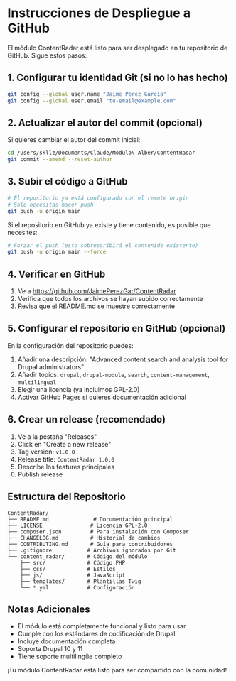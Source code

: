 # Instrucciones de Despliegue a GitHub

El módulo ContentRadar está listo para ser desplegado en tu repositorio de GitHub. Sigue estos pasos:

## 1. Configurar tu identidad Git (si no lo has hecho)

```bash
git config --global user.name "Jaime Pérez García"
git config --global user.email "tu-email@example.com"
```

## 2. Actualizar el autor del commit (opcional)

Si quieres cambiar el autor del commit inicial:

```bash
cd /Users/skllz/Documents/Claude/Modulo\ Alber/ContentRadar
git commit --amend --reset-author
```

## 3. Subir el código a GitHub

```bash
# El repositorio ya está configurado con el remote origin
# Solo necesitas hacer push
git push -u origin main
```

Si el repositorio en GitHub ya existe y tiene contenido, es posible que necesites:

```bash
# Forzar el push (esto sobrescribirá el contenido existente)
git push -u origin main --force
```

## 4. Verificar en GitHub

1. Ve a https://github.com/JaimePerezGar/ContentRadar
2. Verifica que todos los archivos se hayan subido correctamente
3. Revisa que el README.md se muestre correctamente

## 5. Configurar el repositorio en GitHub (opcional)

En la configuración del repositorio puedes:

1. Añadir una descripción: "Advanced content search and analysis tool for Drupal administrators"
2. Añadir topics: `drupal`, `drupal-module`, `search`, `content-management`, `multilingual`
3. Elegir una licencia (ya incluimos GPL-2.0)
4. Activar GitHub Pages si quieres documentación adicional

## 6. Crear un release (recomendado)

1. Ve a la pestaña "Releases"
2. Click en "Create a new release"
3. Tag version: `v1.0.0`
4. Release title: `ContentRadar 1.0.0`
5. Describe los features principales
6. Publish release

## Estructura del Repositorio

```
ContentRadar/
├── README.md              # Documentación principal
├── LICENSE               # Licencia GPL-2.0
├── composer.json         # Para instalación con Composer
├── CHANGELOG.md          # Historial de cambios
├── CONTRIBUTING.md       # Guía para contribuidores
├── .gitignore           # Archivos ignorados por Git
└── content_radar/       # Código del módulo
    ├── src/             # Código PHP
    ├── css/             # Estilos
    ├── js/              # JavaScript
    ├── templates/       # Plantillas Twig
    └── *.yml            # Configuración
```

## Notas Adicionales

- El módulo está completamente funcional y listo para usar
- Cumple con los estándares de codificación de Drupal
- Incluye documentación completa
- Soporta Drupal 10 y 11
- Tiene soporte multilingüe completo

¡Tu módulo ContentRadar está listo para ser compartido con la comunidad!